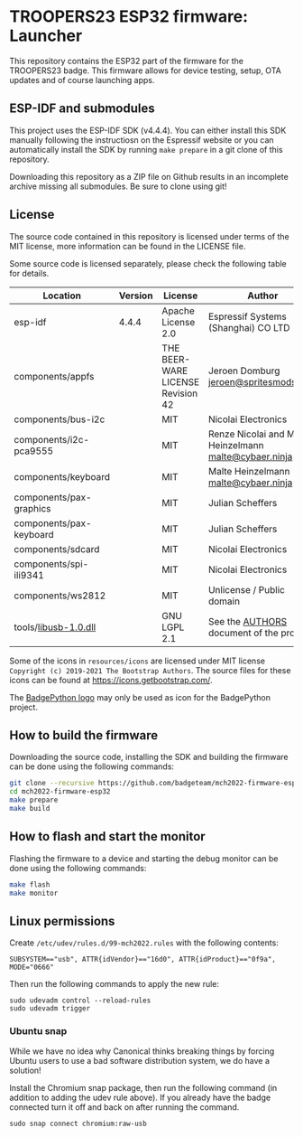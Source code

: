 # TROOPERS23 ESP32 firmware: Launcher

This repository contains the ESP32 part of the firmware for the TROOPERS23 badge. This firmware allows for device testing, setup, OTA updates and of course launching apps.

## ESP-IDF and submodules

This project uses the ESP-IDF SDK (v4.4.4). You can either install this SDK manually following the instructiosn on the Espressif website or you can automatically install the SDK by running `make prepare` in a git clone of this repository.

Downloading this repository as a ZIP file on Github results in an incomplete archive missing all submodules. Be sure to clone using git!

## License

The source code contained in this repository is licensed under terms of the MIT license, more information can be found in the LICENSE file.

Some source code is licensed separately, please check the following table for details.

| Location                | Version     | License                           | Author                                                                                          |
|-------------------------|-------------|-----------------------------------|-------------------------------------------------------------------------------------------------|
| esp-idf                 | 4.4.4       | Apache License 2.0                | Espressif Systems (Shanghai) CO LTD                                                             |
| components/appfs        |             | THE BEER-WARE LICENSE Revision 42 | Jeroen Domburg <jeroen@spritesmods.com>                                                         |
| components/bus-i2c      |             | MIT                               | Nicolai Electronics                                                                             |
| components/i2c-pca9555  |             | MIT                               | Renze Nicolai and Malte Heinzelmann <malte@cybaer.ninja>                                        |
| components/keyboard     |             | MIT                               | Malte Heinzelmann <malte@cybaer.ninja>                                        |
| components/pax-graphics |             | MIT                               | Julian Scheffers                                                                                |
| components/pax-keyboard |             | MIT                               | Julian Scheffers                                                                                |
| components/sdcard       |             | MIT                               | Nicolai Electronics                                                                             |
| components/spi-ili9341  |             | MIT                               | Nicolai Electronics                                                                             |
| components/ws2812       |             | MIT                               | Unlicense / Public domain                                                                       |
| tools/[libusb-1.0.dll]  |             | GNU LGPL 2.1                      | See the [AUTHORS](https://github.com/libusb/libusb/blob/master/AUTHORS) document of the project |

[libusb-1.0.dll]: https://libusb.info

Some of the icons in `resources/icons` are licensed under MIT license `Copyright (c) 2019-2021 The Bootstrap Authors`. The source files for these icons can be found at https://icons.getbootstrap.com/.

The [BadgePython logo](resources/icons/python.png) may only be used as icon for the BadgePython project.

## How to build the firmware

Downloading the source code, installing the SDK and building the firmware can be done using the following commands:

```sh
git clone --recursive https://github.com/badgeteam/mch2022-firmware-esp32
cd mch2022-firmware-esp32
make prepare
make build
```

## How to flash and start the monitor

Flashing the firmware to a device and starting the debug monitor can be done using the following commands:

```sh
make flash
make monitor
```

## Linux permissions
Create `/etc/udev/rules.d/99-mch2022.rules` with the following contents:

```
SUBSYSTEM=="usb", ATTR{idVendor}=="16d0", ATTR{idProduct}=="0f9a", MODE="0666"
```

Then run the following commands to apply the new rule:

```
sudo udevadm control --reload-rules
sudo udevadm trigger
```

### Ubuntu snap
While we have no idea why Canonical thinks breaking things by forcing Ubuntu users to use a bad software distribution system, we do have a solution!

Install the Chromium snap package, then run the following command (in addition to adding the udev rule above). If you already have the badge connected turn it off and back on after running the command.

```
sudo snap connect chromium:raw-usb
```
